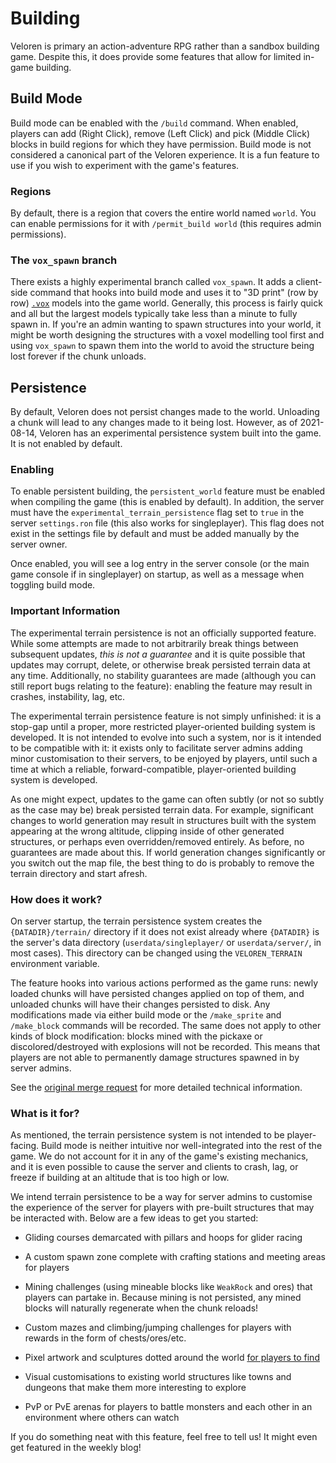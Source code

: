 # Building

Veloren is primary an action-adventure RPG rather than a sandbox building game. Despite this, it does provide some
features that allow for limited in-game building.

## Build Mode

Build mode can be enabled with the `/build` command. When enabled, players can add (Right Click), remove (Left Click)
and pick (Middle Click) blocks in build regions for which they have permission. Build mode is not considered a canonical
part of the Veloren experience. It is a fun feature to use if you wish to experiment with the game's features.

### Regions

<!-- TODO: Add documentation for region manipulation commands. -->

By default, there is a region that covers the entire world named `world`. You can enable permissions for it with
`/permit_build world` (this requires admin permissions).

### The `vox_spawn` branch

There exists a highly experimental branch called `vox_spawn`. It adds a client-side command that hooks into build mode
and uses it to "3D print" (row by row) [`.vox`](https://ephtracy.github.io/index.html?page=mv_main) models into the game
world. Generally, this process is fairly quick and all but the largest models typically take less than a minute to fully
spawn in. If you're an admin wanting to spawn structures into your world, it might be worth designing the structures
with a voxel modelling tool first and using `vox_spawn` to spawn them into the world to avoid the structure being lost
forever if the chunk unloads.

## Persistence

By default, Veloren does not persist changes made to the world. Unloading a chunk will lead to any changes made to it
being lost. However, as of 2021-08-14, Veloren has an experimental persistence system built into the game. It is not
enabled by default.

### Enabling

To enable persistent building, the `persistent_world` feature must be enabled when compiling the game (this is enabled
by default). In addition, the server must have the `experimental_terrain_persistence` flag set to `true` in the server
`settings.ron` file (this also works for singleplayer). This flag does not exist in the settings file by default and
must be added manually by the server owner.

Once enabled, you will see a log entry in the server console (or the main game console if in singleplayer) on startup,
as well as a message when toggling build mode.

### **Important** Information

The experimental terrain persistence is not an officially supported feature. While some attempts are made to not
arbitrarily break things between subsequent updates, *this is not a guarantee* and it is quite possible that updates may
corrupt, delete, or otherwise break persisted terrain data at any time. Additionally, no stability guarantees are made
(although you can still report bugs relating to the feature): enabling the feature may result in crashes, instability,
lag, etc.

The experimental terrain persistence feature is not simply unfinished: it is a stop-gap until a proper, more restricted
player-oriented building system is developed. It is not intended to evolve into such a system, nor is it intended to be
compatible with it: it exists only to facilitate server admins adding minor customisation to their servers, to be
enjoyed by players, until such a time at which a reliable, forward-compatible, player-oriented building system is
developed.

As one might expect, updates to the game can often subtly (or not so subtly as the case may be) break persisted terrain
data. For example, significant changes to world generation may result in structures built with the system appearing at
the wrong altitude, clipping inside of other generated structures, or perhaps even overridden/removed entirely. As
before, no guarantees are made about this. If world generation changes significantly or you switch out the map file, the
best thing to do is probably to remove the terrain directory and start afresh.

### How does it work?

On server startup, the terrain persistence system creates the `{DATADIR}/terrain/` directory if it does not exist
already where `{DATADIR}` is the server's data directory (`userdata/singleplayer/` or `userdata/server/`, in most
cases). This directory can be changed using the `VELOREN_TERRAIN` environment variable.

The feature hooks into various actions performed as the game runs: newly loaded chunks will have persisted changes
applied on top of them, and unloaded chunks will have their changes persisted to disk. Any modifications made via either
build mode or the `/make_sprite` and `/make_block` commands will be recorded. The same does not apply to other kinds of
block modification: blocks mined with the pickaxe or discolored/destroyed with explosions will not be recorded. This
means that players are not able to permanently damage structures spawned in by server admins.

See the [original merge request](https://gitlab.com/veloren/veloren/-/merge_requests/2662) for more detailed technical
information.

### What is it for?

As mentioned, the terrain persistence system is not intended to be player-facing. Build mode is neither intuitive nor
well-integrated into the rest of the game. We do not account for it in any of the game's existing mechanics, and it is
even possible to cause the server and clients to crash, lag, or freeze if building at an altitude that is too high or
low.

We intend terrain persistence to be a way for server admins to customise the experience of the server for players with
pre-built structures that may be interacted with. Below are a few ideas to get you started:

- Gliding courses demarcated with pillars and hoops for glider racing

- A custom spawn zone complete with crafting stations and meeting areas for players

- Mining challenges (using mineable blocks like `WeakRock` and ores) that players can partake in. Because mining is not
  persisted, any mined blocks will naturally regenerate when the chunk reloads!

- Custom mazes and climbing/jumping challenges for players with rewards in the form of chests/ores/etc.

- Pixel artwork and sculptures dotted around the world [for players to find](https://en.wikipedia.org/wiki/Geocaching)

- Visual customisations to existing world structures like towns and dungeons that make them more interesting to explore

- PvP or PvE arenas for players to battle monsters and each other in an environment where others can watch

If you do something neat with this feature, feel free to tell us! It might even get featured in the weekly blog!
